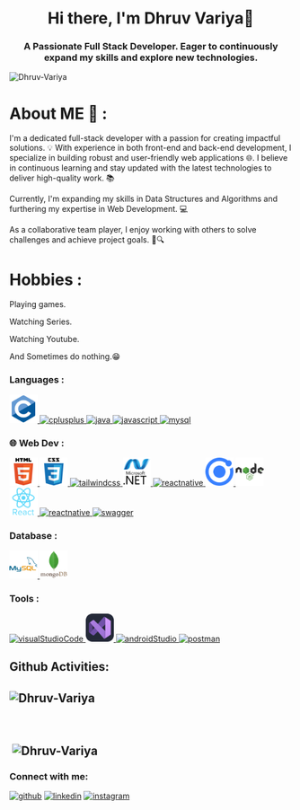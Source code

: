 
<h1 align="center">Hi there, I'm Dhruv Variya👋</h1>
<h3 align="center">A Passionate Full Stack Developer. Eager to continuously expand my skills and explore new technologies.</h3>


  
<p align="left"> <img src="https://komarev.com/ghpvc/?username=Dhruv-Variya&label=Profile%20views&color=0e75b6&style=flat" alt="Dhruv-Variya" /> </p>
<h1>About ME 💬 :</h1>
<p>I'm a dedicated full-stack developer with a passion for creating impactful solutions. 💡 With experience in both front-end and back-end development, I specialize in building robust and user-friendly web applications 🌐.  I believe in continuous learning and stay updated with the latest technologies to deliver high-quality work. 📚</p>
<p>Currently, I'm expanding my skills in Data Structures and Algorithms and furthering my expertise in Web Development. 💻<p>
<p>As a collaborative team player, I enjoy working with others to solve challenges and achieve project goals. 🚀🔍</p>

<h1>Hobbies :</h1>
<p>Playing games.<p>
<p>Watching Series.<p>
<p>Watching Youtube.<p>
<p>And Sometimes do nothing.😁<p>

<h3 align="left">Languages :</h3>
<p align="left">
<a href="https://www.cprogramming.com/" target="_blank" rel="noreferrer"> <img src="https://raw.githubusercontent.com/devicons/devicon/master/icons/c/c-original.svg" alt="c" width="50" height="50"/> </a> 
<a href="https://www.w3schools.com/cpp/" target="_blank" rel="noreferrer"> <img src="https://user-images.githubusercontent.com/25181517/192106073-90fffafe-3562-4ff9-a37e-c77a2da0ff58.png" alt="cplusplus" width="50" height="50"/> </a>
<a href="https://www.java.com" target="_blank" rel="noreferrer"> <img src="https://user-images.githubusercontent.com/25181517/117201156-9a724800-adec-11eb-9a9d-3cd0f67da4bc.png" alt="java" width="50" height="50"/> </a>
<a href="https://developer.mozilla.org/en-US/docs/Web/JavaScript" target="_blank" rel="noreferrer"> <img src="https://user-images.githubusercontent.com/25181517/117447155-6a868a00-af3d-11eb-9cfe-245df15c9f3f.png" alt="javascript" width="50" height="50"/> </a>
<a href="https://www.mysql.com/" target="_blank" rel="noreferrer"> <img src="https://user-images.githubusercontent.com/25181517/183896128-ec99105a-ec1a-4d85-b08b-1aa1620b2046.png" alt="mysql" width="50" height="50"/> </a>
</p>

<h3 align="left">🌐 Web Dev :</h3>
<p align="left">
  <a href="https://www.w3.org/html/" target="_blank" rel="noreferrer"> <img src="https://raw.githubusercontent.com/devicons/devicon/master/icons/html5/html5-original-wordmark.svg" alt="html5" width="50" height="50"/> </a>
  <a href="https://www.w3schools.com/css/" target="_blank" rel="noreferrer"> <img src="https://raw.githubusercontent.com/devicons/devicon/master/icons/css3/css3-original-wordmark.svg" alt="css3" width="50" height="50"/> </a>
  <a href="https://tailwindcss.com/" target="_blank" rel="noreferrer"> <img src="https://user-images.githubusercontent.com/25181517/202896760-337261ed-ee92-4979-84c4-d4b829c7355d.png" alt="tailwindcss" width="50" height="50"/> </a>
  <a href="https://dotnet.microsoft.com/" target="_blank" rel="noreferrer"> <img src="https://raw.githubusercontent.com/devicons/devicon/master/icons/dot-net/dot-net-original-wordmark.svg" alt="dotnet" width="50" height="50"/> </a>
  <a href="https://angular.io/" target="_blank" rel="noreferrer"> <img src="https://user-images.githubusercontent.com/25181517/183890595-779a7e64-3f43-4634-bad2-eceef4e80268.png" alt="reactnative" width="50" height="50"/> </a>
  <a href="https://ionicframework.com/" target="_blank" rel="noreferrer"> <img alt="Ionic" src="https://github.com/ionic-team/ionic-framework/blob/main/.github/assets/logo.png?raw=true" width="50" height="50" /> </a>
  <a href="https://nodejs.org" target="_blank" rel="noreferrer"> <img src="https://raw.githubusercontent.com/devicons/devicon/master/icons/nodejs/nodejs-original-wordmark.svg" alt="nodejs" width="50" height="50"/> </a>
  <a href="https://reactjs.org/" target="_blank" rel="noreferrer"> <img src="https://raw.githubusercontent.com/devicons/devicon/master/icons/react/react-original-wordmark.svg" alt="react" width="50" height="50"/> </a>
  <a href="https://reactnative.dev/" target="_blank" rel="noreferrer"> <img src="https://reactnative.dev/img/header_logo.svg" alt="reactnative" width="50" height="50"/> </a>
  <a href="https://swagger.io/" target="_blank" rel="noreferrer"> <img src="https://user-images.githubusercontent.com/25181517/186711335-a3729606-5a78-4496-9a36-06efcc74f800.png" alt="swagger" width="50" height="50"/> </a>
</p>

<h3 align="left">Database :</h3>
<p align="left">
  <a href="https://www.mysql.com/" target="_blank" rel="noreferrer"> <img src="https://raw.githubusercontent.com/devicons/devicon/master/icons/mysql/mysql-original-wordmark.svg" alt="mysql" width="50" height="50"/> </a>
  <a href="https://www.mongodb.com/" target="_blank" rel="noreferrer"> <img src="https://raw.githubusercontent.com/devicons/devicon/master/icons/mongodb/mongodb-original-wordmark.svg" alt="mongodb" width="50" height="50"/> </a>
</p>

<h3 align="left">Tools :</h3>
<p align="left">
  <a href="https://code.visualstudio.com/" target="_blank" rel="noreferrer"> <img src="https://user-images.githubusercontent.com/25181517/192108891-d86b6220-e232-423a-bf5f-90903e6887c3.png" alt="visualStudioCode" width="50" height="50"/> </a>
  <a href="https://visualstudio.microsoft.com/" target="_blank" rel="noreferrer"> <img src="https://github.com/tandpfun/skill-icons/blob/main/icons/VisualStudio-Dark.svg" alt="visualStudio" width="50" height="50"/> </a>
  <a href="https://developer.android.com/" target="_blank" rel="noreferrer"> <img src="https://user-images.githubusercontent.com/25181517/192108895-20dc3343-43e3-4a54-a90e-13a4abbc57b9.png" alt="androidStudio" width="50" height="50"/> </a>
  <a href="https://www.postman.com/" target="_blank" rel="noreferrer"> <img src="https://user-images.githubusercontent.com/25181517/192109061-e138ca71-337c-4019-8d42-4792fdaa7128.png" alt="postman" width="50" height="50"/> </a>
</p>

<h2>Github Activities: <h2>
<p><img align="center" src="https://github-readme-stats.vercel.app/api/top-langs?username=Dhruv-Variya&show_icons=true&locale=en&layout=compact" alt="Dhruv-Variya" /></p>
<br>
<p>&nbsp;<img align="center" src="https://github-readme-stats.vercel.app/api?username=Dhruv-Variya&show_icons=true&locale=en" alt="Dhruv-Variya" /></p>
<h3 align="left">Connect with me:</h3>

[![github](https://skillicons.dev/icons?i=github&perline=3)](https://github.com/Dhruv-Variya)
[![linkedin](https://skillicons.dev/icons?i=linkedin&perline=3)](https://www.linkedin.com/in/dhruv-variya-a8378a215/)
[![instagram](https://skillicons.dev/icons?i=instagram&perline=3)](https://www.instagram.com/dhruv_variya__/)

<!---
Dhruv-Variya/Dhruv-Variya is a ✨ special ✨ repository because its `README.md` (this file) appears on your GitHub profile.
You can click the Preview link to take a look at your changes.
--->
